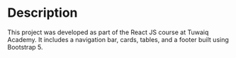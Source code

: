<h1>Description</h1>

This project was developed as part of the React JS course at Tuwaiq Academy. It includes a navigation bar, cards, tables, and a footer built using Bootstrap 5.
